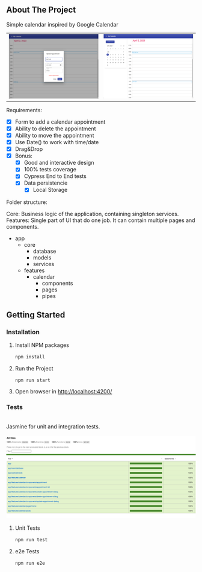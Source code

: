<!-- ABOUT THE PROJECT -->
## About The Project

Simple calendar inspired by Google Calendar

<table>
  <tr>
    <td valign="top"><img src="src/assets/update.png"/></td>
    <td valign="top"><img src="src/assets/calendar.png" /></td>
  </tr>
</table>


Requirements:

- [x] Form to add a calendar appointment
- [x] Ability to delete the appointment
- [x] Ability to move the appointment
- [x] Use Date() to work with time/date
- [x] Drag&Drop
- [x] Bonus: 
    - [x] Good and interactive design
    - [x] 100% tests coverage
    - [x] Cypress End to End tests
    - [x] Data persistencie
        - [x] Local Storage

Folder structure:

Core: Business logic of the application, containing singleton services. <br>
Features: Single part of UI that do one job. It can contain multiple pages and components. <br>

- app
  - core
    - database
    - models
    - services
  - features
    - calendar
      - components
      - pages
      - pipes

<!-- GETTING STARTED -->
## Getting Started

### Installation

1. Install NPM packages
   ```sh
   npm install
   ```
2. Run the Project
   ```
   npm run start
   ```
3. Open browser in <a href="http://localhost:4200/">http://localhost:4200/</a>

### Tests
<br>
Jasmine for unit and integration tests.
<br> <br>
  <img src="src/assets/tests.png" alt="Logo" >

1. Unit Tests
   ```sh
   npm run test
   ```
2. e2e Tests
   ```sh
   npm run e2e

